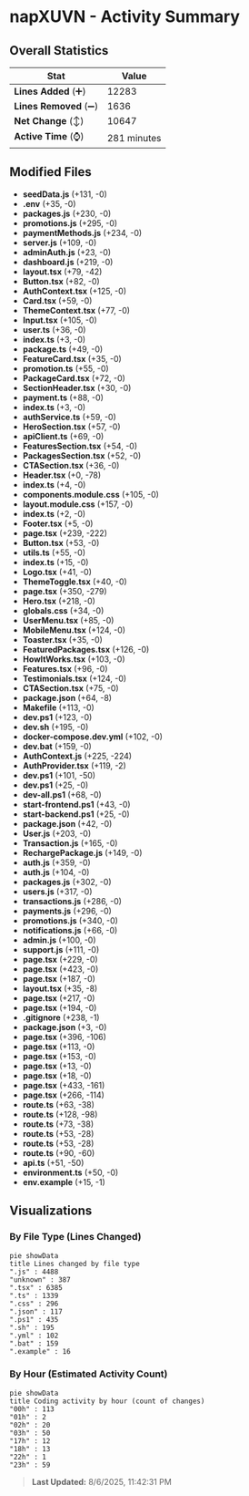 # napXUVN - Activity Summary 

## Overall Statistics

| Stat                   | Value                                                             |
| ---------------------- | ----------------------------------------------------------------- |
| **Lines Added** (➕)   | 12283                                          |
| **Lines Removed** (➖) | 1636                                        |
| **Net Change** (↕)    | 10647                |
| **Active Time** (⌚)   | 281 minutes |


## Modified Files
- **seedData.js** (+131, -0)
- **.env** (+35, -0)
- **packages.js** (+230, -0)
- **promotions.js** (+295, -0)
- **paymentMethods.js** (+234, -0)
- **server.js** (+109, -0)
- **adminAuth.js** (+23, -0)
- **dashboard.js** (+219, -0)
- **layout.tsx** (+79, -42)
- **Button.tsx** (+82, -0)
- **AuthContext.tsx** (+125, -0)
- **Card.tsx** (+59, -0)
- **ThemeContext.tsx** (+77, -0)
- **Input.tsx** (+105, -0)
- **user.ts** (+36, -0)
- **index.ts** (+3, -0)
- **package.ts** (+49, -0)
- **FeatureCard.tsx** (+35, -0)
- **promotion.ts** (+55, -0)
- **PackageCard.tsx** (+72, -0)
- **SectionHeader.tsx** (+30, -0)
- **payment.ts** (+88, -0)
- **index.ts** (+3, -0)
- **authService.ts** (+59, -0)
- **HeroSection.tsx** (+57, -0)
- **apiClient.ts** (+69, -0)
- **FeaturesSection.tsx** (+54, -0)
- **PackagesSection.tsx** (+52, -0)
- **CTASection.tsx** (+36, -0)
- **Header.tsx** (+0, -78)
- **index.ts** (+4, -0)
- **components.module.css** (+105, -0)
- **layout.module.css** (+157, -0)
- **index.ts** (+2, -0)
- **Footer.tsx** (+5, -0)
- **page.tsx** (+239, -222)
- **Button.tsx** (+53, -0)
- **utils.ts** (+55, -0)
- **index.ts** (+15, -0)
- **Logo.tsx** (+41, -0)
- **ThemeToggle.tsx** (+40, -0)
- **page.tsx** (+350, -279)
- **Hero.tsx** (+218, -0)
- **globals.css** (+34, -0)
- **UserMenu.tsx** (+85, -0)
- **MobileMenu.tsx** (+124, -0)
- **Toaster.tsx** (+35, -0)
- **FeaturedPackages.tsx** (+126, -0)
- **HowItWorks.tsx** (+103, -0)
- **Features.tsx** (+96, -0)
- **Testimonials.tsx** (+124, -0)
- **CTASection.tsx** (+75, -0)
- **package.json** (+64, -8)
- **Makefile** (+113, -0)
- **dev.ps1** (+123, -0)
- **dev.sh** (+195, -0)
- **docker-compose.dev.yml** (+102, -0)
- **dev.bat** (+159, -0)
- **AuthContext.js** (+225, -224)
- **AuthProvider.tsx** (+119, -2)
- **dev.ps1** (+101, -50)
- **dev.ps1** (+25, -0)
- **dev-all.ps1** (+68, -0)
- **start-frontend.ps1** (+43, -0)
- **start-backend.ps1** (+25, -0)
- **package.json** (+42, -0)
- **User.js** (+203, -0)
- **Transaction.js** (+165, -0)
- **RechargePackage.js** (+149, -0)
- **auth.js** (+359, -0)
- **auth.js** (+104, -0)
- **packages.js** (+302, -0)
- **users.js** (+317, -0)
- **transactions.js** (+286, -0)
- **payments.js** (+296, -0)
- **promotions.js** (+340, -0)
- **notifications.js** (+66, -0)
- **admin.js** (+100, -0)
- **support.js** (+111, -0)
- **page.tsx** (+229, -0)
- **page.tsx** (+423, -0)
- **page.tsx** (+187, -0)
- **layout.tsx** (+35, -8)
- **page.tsx** (+217, -0)
- **page.tsx** (+194, -0)
- **.gitignore** (+238, -1)
- **package.json** (+3, -0)
- **page.tsx** (+396, -106)
- **page.tsx** (+113, -0)
- **page.tsx** (+153, -0)
- **page.tsx** (+13, -0)
- **page.tsx** (+18, -0)
- **page.tsx** (+433, -161)
- **page.tsx** (+266, -114)
- **route.ts** (+63, -38)
- **route.ts** (+128, -98)
- **route.ts** (+73, -38)
- **route.ts** (+53, -28)
- **route.ts** (+53, -28)
- **route.ts** (+90, -60)
- **api.ts** (+51, -50)
- **environment.ts** (+50, -0)
- **env.example** (+15, -1)

## Visualizations

### By File Type (Lines Changed)

```mermaid
pie showData
title Lines changed by file type
".js" : 4488
"unknown" : 387
".tsx" : 6385
".ts" : 1339
".css" : 296
".json" : 117
".ps1" : 435
".sh" : 195
".yml" : 102
".bat" : 159
".example" : 16
```

### By Hour (Estimated Activity Count)

```mermaid
pie showData
title Coding activity by hour (count of changes)
"00h" : 113
"01h" : 2
"02h" : 20
"03h" : 50
"17h" : 12
"18h" : 13
"22h" : 1
"23h" : 59
```


> **Last Updated:** 8/6/2025, 11:42:31 PM